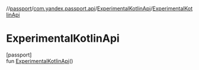 //[passport](../../../index.md)/[com.yandex.passport.api](../index.md)/[ExperimentalKotlinApi](index.md)/[ExperimentalKotlinApi](-experimental-kotlin-api.md)

# ExperimentalKotlinApi

[passport]\
fun [ExperimentalKotlinApi](-experimental-kotlin-api.md)()
